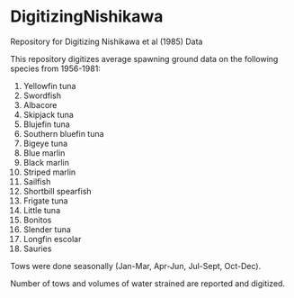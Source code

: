 # DigitizingNishikawa
Repository for Digitizing Nishikawa et al (1985) Data

This repository digitizes average spawning ground data on the following species from 1956-1981:
1. Yellowfin tuna
2. Swordfish
3. Albacore
4. Skipjack tuna
5. Blujefin tuna
6. Southern bluefin tuna
7. Bigeye tuna
8. Blue marlin
9. Black marlin
10. Striped marlin
11. Sailfish
12. Shortbill spearfish
13. Frigate tuna
14. Little tuna
15. Bonitos
16. Slender tuna
17. Longfin escolar
18. Sauries

Tows were done seasonally (Jan-Mar, Apr-Jun, Jul-Sept, Oct-Dec).

Number of tows and volumes of water strained are reported and digitized.